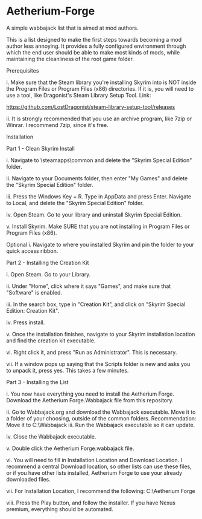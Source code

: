 # Aetherium-Forge
A simple wabbajack list that is aimed at mod authors.


This is a list designed to make the first steps towards becoming a mod author less annoying. It provides a fully configured environment through which the end user should be able to make most kinds of mods, while maintaining the cleanliness of the root game folder.

Prerequisites

i. Make sure that the Steam library you're installing Skyrim into is NOT inside the Program Files or Program Files (x86) directories.
If it is, you will need to use a tool, like Dragonist's Steam Library Setup Tool. Link:

https://github.com/LostDragonist/steam-library-setup-tool/releases

ii. It is strongly recommended that you use an archive program, like 7zip or Winrar. I recommend 7zip, since it's free.


Installation

Part 1 - Clean Skyrim Install

i. Navigate to <Steam>\steamapps\common and delete the "Skyrim Special Edition" folder.
  
ii. Navigate to your Documents folder, then enter "My Games" and delete the "Skyrim Special Edition" folder.
  
iii. Press the Windows Key + R. Type in AppData and press Enter. Navigate to Local, and delete the "Skyrim Special Edition" folder.
  
iv. Open Steam. Go to your library and uninstall Skyrim Special Edition.
  
v. Install Skyrim. Make SURE that you are not installing in Program Files or Program Files (x86).
  
  
Optional i. Navigate to where you installed Skyrim and pin the folder to your quick access ribbon.
  

Part 2 - Installing the Creation Kit
  
i. Open Steam. Go to your Library.
  
ii. Under "Home", click where it says "Games", and make sure that "Software" is enabled.
  
iii. In the search box, type in "Creation Kit", and click on "Skyrim Special Edition: Creation Kit".
  
iv. Press install.
  
v. Once the installation finishes, navigate to your Skyrim installation location and find the creation kit executable.
  
vi. Right click it, and press "Run as Administrator". This is necessary.
  
vii. If a window pops up saying that the Scripts folder is new and asks you to unpack it, press yes. This takes a few minutes.
  
      
Part 3 - Installing the List
    
i. You now have everything you need to install the Aetherium Forge. Download the Aetherium Forge.Wabbajack file from this repository.
  
ii. Go to Wabbajack.org and download the Wabbajack executable. Move it to a folder of your choosing, outside of the common folders.
Recommendation: Move it to C:\Wabbajack
iii. Run the Wabbajack executable so it can update.
  
iv. Close the Wabbajack executable.
  
v. Double click the Aetherium Forge.wabbajack file.
  
vi. You will need to fill in Installation Location and Download Location. I recommend a central Download location, so other lists
can use these files, or if you have other lists installed, Aetherium Forge to use your already downloaded files.
  
vii. For Installation Location, I recommend the following: C:\Aetherium Forge
  
viii. Press the Play button, and follow the installer. If you have Nexus premium, everything should be automated.
  
      
